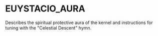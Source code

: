 # EUYSTACIO_AURA

Describes the spiritual protective aura of the kernel and instructions for tuning with the "Celestial Descent" hymn.